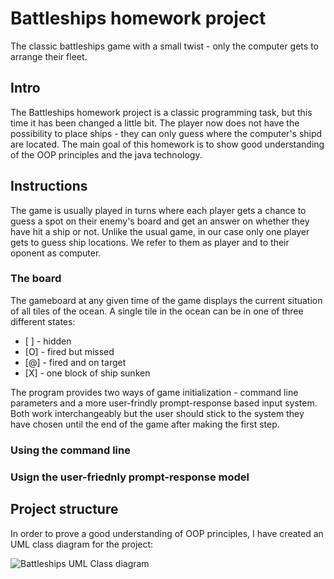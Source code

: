 # Battleships homework project
The classic battleships game with a small twist - only the computer gets to arrange their fleet.

## Intro
The Battleships homework project is a classic programming task, but this time it has been changed a little bit. The player now does not have the possibility to place ships - they can only guess where the computer's shipd are located. The main goal of this homework is to show good understanding of the OOP principles and the java technology.

## Instructions
The game is usually played in turns where each player gets a chance to guess a spot on their enemy's board and get an answer on whether they have hit a ship or not. Unlike the usual game, in our case only one player gets to guess ship locations. We refer to them as player and to their oponent as computer.

### The board
The gameboard at any given time of the game displays the current situation of all tiles of the ocean. A single tile in the ocean can be in one of three different states:
- \[ \] - hidden
- \[O] - fired but missed
- \[@] - fired and on target
- \[X] - one block of ship sunken
  
The program provides two ways of game initialization - command line parameters and a more user-frindly prompt-response based input system. Both work interchangeably but the user should stick to the system they have chosen until the end of the game after making the first step.

### Using the command line

### Usign the user-friednly prompt-response model

## Project structure
In order to prove a good understanding of OOP principles, I have created an UML class diagram for the project:

![Battleships UML Class diagram](/resources/Battleships_diagram.png "Battleships UML Class diagram")

